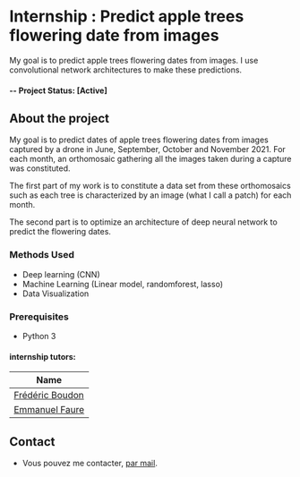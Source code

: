 # Internship : Predict apple trees flowering date from images

My goal is to predict apple trees flowering dates from images. I use convolutional network architectures to make these predictions.

#### -- Project Status: [Active]

## About the project

My goal is to predict dates of apple trees flowering dates from images captured by a drone in June, September, October and November 2021. For each month, an orthomosaic gathering all the images taken during a capture was constituted. 

The first part of my work is to constitute a data set from these orthomosaics such as each tree is characterized by an image (what I call a patch) for each month. 

The second part is to optimize an architecture of deep neural network to predict the flowering dates. 

### Methods Used
* Deep learning (CNN)
* Machine Learning (Linear model, randomforest, lasso)
* Data Visualization

### Prerequisites
* Python 3

#### internship tutors:

|Name     |  
|---------|
|[Frédéric Boudon](https://github.com/fredboudon])
|[Emmanuel Faure](https://gitlab.inria.fr/efaure/morpholab]) 

## Contact
* Vous pouvez me contacter, [par mail]().  

